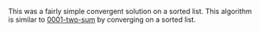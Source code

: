 This was a fairly simple convergent solution on a sorted list. This algorithm is similar to [0001-two-sum](../0001-two-sum/README.md) by converging on a sorted list. 
